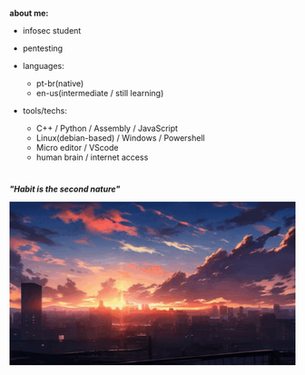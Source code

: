 **about me:**
  
  - infosec student
  - pentesting
    
- languages:
  
    - pt-br(native)
    - en-us(intermediate / still learning)

- tools/techs:
  
  - C++ / Python / Assembly / JavaScript
  - Linux(debian-based) / Windows / Powershell
  - Micro editor / VScode 
  - human brain / internet access 

#

***"Habit is the second nature"***

![sunset](sunset.gif)



#



